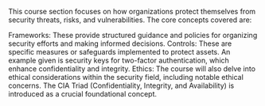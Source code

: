 This course section focuses on how organizations protect themselves from security threats, risks, and vulnerabilities. The core concepts covered are:

Frameworks: These provide structured guidance and policies for organizing security efforts and making informed decisions.
Controls: These are specific measures or safeguards implemented to protect assets. An example given is security keys for two-factor authentication, which enhance confidentiality and integrity.
Ethics: The course will also delve into ethical considerations within the security field, including notable ethical concerns.
The CIA Triad (Confidentiality, Integrity, and Availability) is introduced as a crucial foundational concept.
